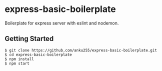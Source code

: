 # express-basic-boilerplate
Boilerplate for express server with eslint and nodemon.

## Getting Started

```
$ git clone https://github.com/anku255/express-basic-boilerplate.git
$ cd express-basic-boilerplate
$ npm install
$ npm start
```

